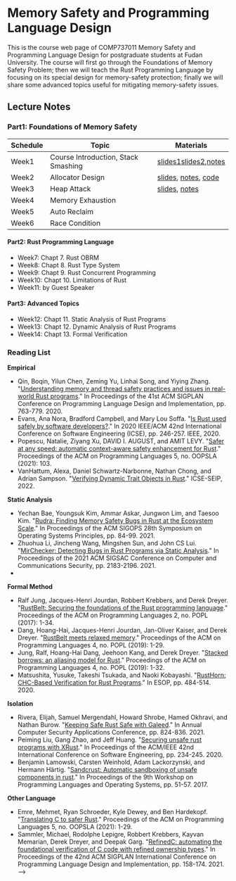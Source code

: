 # Memory Safety and Programming Language Design
This is the course web page of COMP737011 Memory Safety and Programming Language Design for postgraduate students at Fudan University. The course will first go through the Foundations of Memory Safety Problem; then we will teach the Rust Programming Language by focusing on its special design for memory-safety protection; finally we will share some advanced topics useful for mitigating memory-safety issues.

## Lecture Notes
### Part1: Foundations of Memory Safety 

| Schedule | Topic | Materials  |
|---|---|---|
| Week1 | Course Introduction, Stack Smashing | [slides1](./slides/L0-Course_Intro.pdf)[slides2](./slides/L1-Stack_Smashing.pdf),[notes](./notes/chapter1_stack_smash.md)|
| Week2 | Allocator Design | [slides](./slides/L2-Allocator_Design.pdf), [notes](./notes/chapter2_allocator_design.md), [code](code/chapt2-allocator-template.c)
| Week3 | Heap Attack | [slides](./slides/L2-Heap_Attack.pdf), [notes](./notes/chapter3_heap_attack.md) |
| Week4 | Memory Exhaustion | |
| Week5 | Auto Reclaim | |
| Week6 | Race Condition | |

#### Part2: Rust Programming Language
- Week7: Chapt 7. Rust OBRM
- Week8: Chapt 8. Rust Type System
- Week9: Chapt 9. Rust Concurrent Programming
- Week10: Chapt 10. Limitations of Rust
- Week11: by Guest Speaker

#### Part3: Advanced Topics

- Week12: Chapt 11. Static Analysis of Rust Programs
- Week13: Chapt 12. Dynamic Analysis of Rust Programs
- Week14: Chapt 13. Formal Verification


### Reading List

**Empirical**
- Qin, Boqin, Yilun Chen, Zeming Yu, Linhai Song, and Yiying Zhang. "[Understanding memory and thread safety practices and issues in real-world Rust programs](https://dl.acm.org/doi/pdf/10.1145/3385412.3386036)." In Proceedings of the 41st ACM SIGPLAN Conference on Programming Language Design and Implementation, pp. 763-779. 2020.
- Evans, Ana Nora, Bradford Campbell, and Mary Lou Soffa. "[Is Rust used safely by software developers?](https://ieeexplore.ieee.org/abstract/document/9283950)." In 2020 IEEE/ACM 42nd International Conference on Software Engineering (ICSE), pp. 246-257. IEEE, 2020.
- Popescu, Natalie, Ziyang Xu, DAVID I. AUGUST, and AMIT LEVY. "[Safer at any speed: automatic context-aware safety enhancement for Rust](http://www.amitlevy.com/papers/nader-oopsla21.pdf)." Proceedings of the ACM on Programming Languages 5, no. OOPSLA (2021): 103.
- VanHattum, Alexa, Daniel Schwartz-Narbonne, Nathan Chong, and Adrian Sampson. "[Verifying Dynamic Trait Objects in Rust](https://www.cs.cornell.edu/~avh/dyn-trait-icse-seip-2022-preprint.pdf)." ICSE-SEIP, 2022.

**Static Analysis**
- Yechan Bae, Youngsuk Kim, Ammar Askar, Jungwon Lim, and Taesoo Kim. "[Rudra: Finding Memory Safety Bugs in Rust at the Ecosystem Scale](https://dl.acm.org/doi/pdf/10.1145/3477132.3483570)." In Proceedings of the ACM SIGOPS 28th Symposium on Operating Systems Principles, pp. 84-99. 2021.
- Zhuohua Li, Jincheng Wang, Mingshen Sun, and John CS Lui. "[MirChecker: Detecting Bugs in Rust Programs via Static Analysis](https://dl.acm.org/doi/pdf/10.1145/3460120.3484541)." In Proceedings of the 2021 ACM SIGSAC Conference on Computer and Communications Security, pp. 2183-2196. 2021.
- 

**Formal Method**
- Ralf Jung, Jacques-Henri Jourdan, Robbert Krebbers, and Derek Dreyer. "[RustBelt: Securing the foundations of the Rust programming language](https://dl.acm.org/doi/pdf/10.1145/3158154)." Proceedings of the ACM on Programming Languages 2, no. POPL (2017): 1-34.
- Dang, Hoang-Hai, Jacques-Henri Jourdan, Jan-Oliver Kaiser, and Derek Dreyer. "[RustBelt meets relaxed memory](https://dl.acm.org/doi/pdf/10.1145/3371102)." Proceedings of the ACM on Programming Languages 4, no. POPL (2019): 1-29.
- Jung, Ralf, Hoang-Hai Dang, Jeehoon Kang, and Derek Dreyer. "[Stacked borrows: an aliasing model for Rust](https://dl.acm.org/doi/pdf/10.1145/3371109)." Proceedings of the ACM on Programming Languages 4, no. POPL (2019): 1-32.
- Matsushita, Yusuke, Takeshi Tsukada, and Naoki Kobayashi. "[RustHorn: CHC-Based Verification for Rust Programs](https://library.oapen.org/bitstream/handle/20.500.12657/37721/2020_Book_ProgrammingLanguagesAndSystems.pdf?sequence=1#page=498)." In ESOP, pp. 484-514. 2020.

**Isolation**
- Rivera, Elijah, Samuel Mergendahl, Howard Shrobe, Hamed Okhravi, and Nathan Burow. "[Keeping Safe Rust Safe with Galeed](https://dl.acm.org/doi/fullHtml/10.1145/3485832.3485903)." In Annual Computer Security Applications Conference, pp. 824-836. 2021.
- Peiming Liu, Gang Zhao, and Jeff Huang. "[Securing unsafe rust programs with XRust](https://dl.acm.org/doi/pdf/10.1145/3377811.3380325)." In Proceedings of the ACM/IEEE 42nd International Conference on Software Engineering, pp. 234-245. 2020.
- Benjamin Lamowski, Carsten Weinhold, Adam Lackorzynski, and Hermann Härtig. "[Sandcrust: Automatic sandboxing of unsafe components in rust](https://dl.acm.org/doi/pdf/10.1145/3144555.3144562)." In Proceedings of the 9th Workshop on Programming Languages and Operating Systems, pp. 51-57. 2017.

**Other Language**
- Emre, Mehmet, Ryan Schroeder, Kyle Dewey, and Ben Hardekopf. "[Translating C to safer Rust](https://dl.acm.org/doi/pdf/10.1145/3485498)." Proceedings of the ACM on Programming Languages 5, no. OOPSLA (2021): 1-29.
- Sammler, Michael, Rodolphe Lepigre, Robbert Krebbers, Kayvan Memarian, Derek Dreyer, and Deepak Garg. "[RefinedC: automating the foundational verification of C code with refined ownership types](https://dl.acm.org/doi/pdf/10.1145/3453483.3454036)." In Proceedings of the 42nd ACM SIGPLAN International Conference on Programming Language Design and Implementation, pp. 158-174. 2021.
-->

